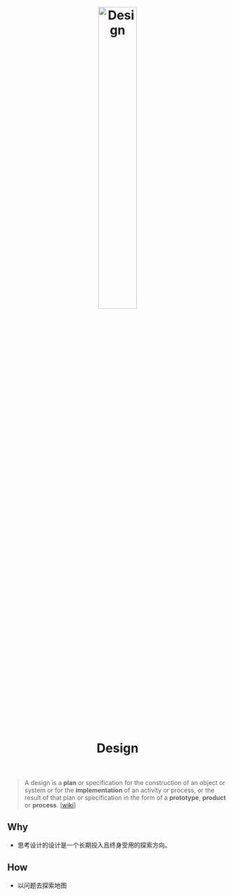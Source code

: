 <h1 align="center">
<br>
  <a href="https://www.wikiwand.com/en/Design"><img src="https://i.imgur.com/cBMjYD7.png" alt="Design" width=42%"></a>
  <br>
    <br>
  Design
  <br><br>
</h1>



> A design is a **plan** or specification for the construction of an object or system or for the **implementation** of an activity or process, or the result of that plan or specification in the form of a **prototype**, **product** or **process**. [[wiki](https://www.wikiwand.com/en/Design)]

## Why 

* 思考设计的设计是一个长期投入且终身受用的探索方向。

## How 

* 以问题去探索地图